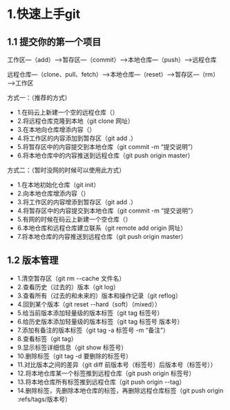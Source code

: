 # 1.快速上手git

## 1.1 提交你的第一个项目

工作区—（add）—>暂存区—（commit）—>本地仓库—（push）—>远程仓库

远程仓库—（clone、pull、fetch）—>本地仓库—（reset）—>暂存区—（rm）—>工作区



方式一：（推荐的方式）

- 1.在码云上新建一个空的远程仓库（）
- 2.将远程仓库克隆到本地（git clone 网址）
- 3.在本地向仓库增添内容（）
- 4.将工作区的内容添加到暂存区（git add .）
- 5.将暂存区中的内容提交到本地仓库（git commit -m “提交说明”）
- 6.将本地仓库中的内容推送到远程仓库（git push origin master）





方式二：（暂时没网的时候可以使用此方式）

- 1.在本地初始化仓库（git init）
- 2.向本地仓库增添内容（）
- 3.将工作区的内容增添到暂存区（git add .）
- 4.将暂存区中的内容提交到本地仓库（git commit -m “提交说明”）
- 5.有网的时候在码云上新建一个空仓库（）
- 6.本地仓库和远程仓库建立联系（git remote add origin 网址）
- 7.将本地仓库的内容推送到远程仓库（git push origin master）



## 1.2 版本管理

- 1.清空暂存区（git rm --cache 文件名）
- 2.查看历史（过去的）版本（git log）
- 3.查看所有（过去的和未来的）版本和操作记录（git reflog）
- 4.回到某个版本（git reset --hard（soft）（mixed））
- 5.给当前版本添加轻量级的版本标签（git tag 标签号）
- 6.给历史版本添加轻量级的版本标签（git tag 标签号 版本号）
- 7.添加有备注的版本标签（git tag -a 标签号 -m “备注”）
- 8.查看标签（git tag）
- 9.显示标签详细信息（git show 标签号）
- 10.删除标签（git tag -d 要删除的标签号）
- 11.对比版本之间的差异（git diff 前版本号（标签号）后版本号（标签号））
- 12.将本地仓库某一个标签推到远程仓库（git push origin 标签号）
- 13.将本地仓库所有标签推到远程仓库（git push origin --tag）
- 14.删除标签，先删除本地仓库的标签，再删除远程仓库标签（git push origin :refs/tags/版本号）

